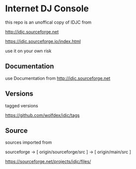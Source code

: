 # Internet DJ Console

this repo is an unoffical copy of IDJC from 

http://idjc.sourceforge.net 

https://idjc.sourceforge.io/index.html

use it on your own risk


## Documentation

use Documentation from http://idjc.sourceforge.net 

## Versions

tagged versions

https://github.com/wolfdex/idjc/tags


## Source

sources imported from

sourceforge -> [ origin/sourceforge/src ] -> [ origin/main/src ]

https://sourceforge.net/projects/idjc/files/

